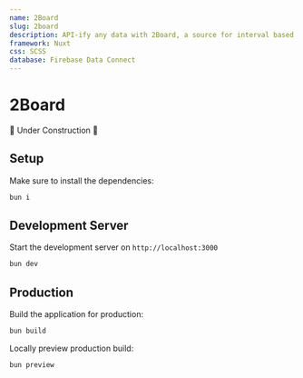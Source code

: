 ```yaml
---
name: 2Board
slug: 2board
description: API-ify any data with 2Board, a source for interval based data collection and analysis.
framework: Nuxt
css: SCSS
database: Firebase Data Connect
---
```


# 2Board

🚧 Under Construction 🚧

## Setup

Make sure to install the dependencies:

```bash
bun i
```

## Development Server

Start the development server on `http://localhost:3000`

```bash
bun dev
```

## Production

Build the application for production:

```bash
bun build
```

Locally preview production build:

```bash
bun preview
```
